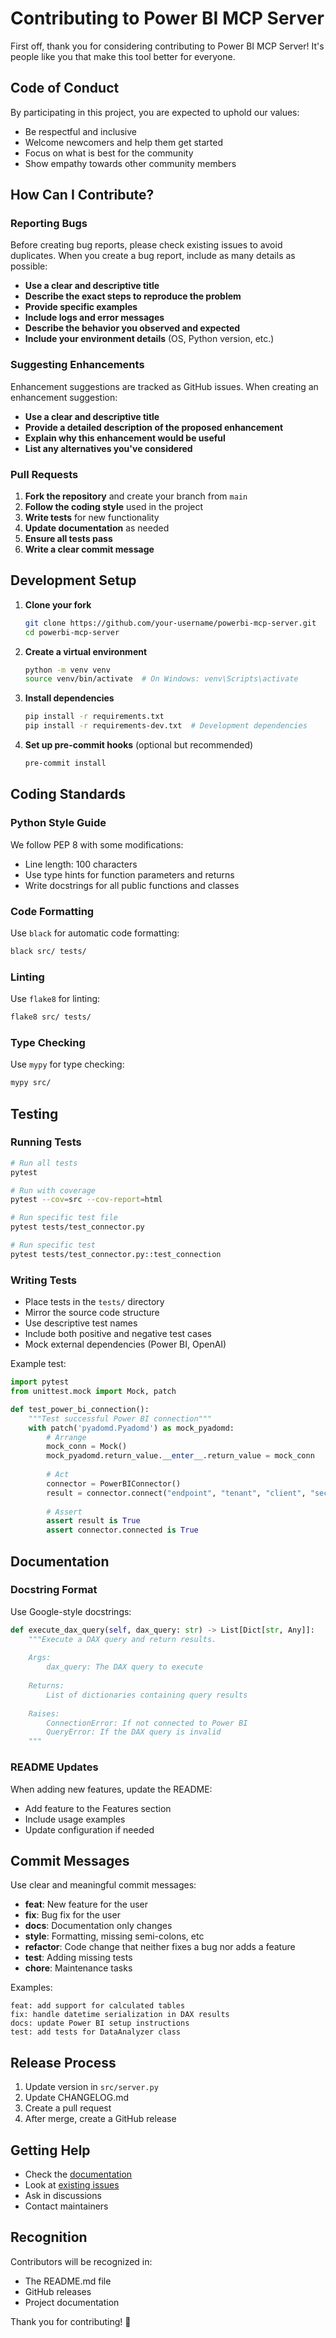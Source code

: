 # Contributing to Power BI MCP Server

First off, thank you for considering contributing to Power BI MCP Server! It's people like you that make this tool better for everyone.

## Code of Conduct

By participating in this project, you are expected to uphold our values:
- Be respectful and inclusive
- Welcome newcomers and help them get started
- Focus on what is best for the community
- Show empathy towards other community members

## How Can I Contribute?

### Reporting Bugs

Before creating bug reports, please check existing issues to avoid duplicates. When you create a bug report, include as many details as possible:

- **Use a clear and descriptive title**
- **Describe the exact steps to reproduce the problem**
- **Provide specific examples**
- **Include logs and error messages**
- **Describe the behavior you observed and expected**
- **Include your environment details** (OS, Python version, etc.)

### Suggesting Enhancements

Enhancement suggestions are tracked as GitHub issues. When creating an enhancement suggestion:

- **Use a clear and descriptive title**
- **Provide a detailed description of the proposed enhancement**
- **Explain why this enhancement would be useful**
- **List any alternatives you've considered**

### Pull Requests

1. **Fork the repository** and create your branch from `main`
2. **Follow the coding style** used in the project
3. **Write tests** for new functionality
4. **Update documentation** as needed
5. **Ensure all tests pass**
6. **Write a clear commit message**

## Development Setup

1. **Clone your fork**
   ```bash
   git clone https://github.com/your-username/powerbi-mcp-server.git
   cd powerbi-mcp-server
   ```

2. **Create a virtual environment**
   ```bash
   python -m venv venv
   source venv/bin/activate  # On Windows: venv\Scripts\activate
   ```

3. **Install dependencies**
   ```bash
   pip install -r requirements.txt
   pip install -r requirements-dev.txt  # Development dependencies
   ```

4. **Set up pre-commit hooks** (optional but recommended)
   ```bash
   pre-commit install
   ```

## Coding Standards

### Python Style Guide

We follow PEP 8 with some modifications:
- Line length: 100 characters
- Use type hints for function parameters and returns
- Write docstrings for all public functions and classes

### Code Formatting

Use `black` for automatic code formatting:
```bash
black src/ tests/
```

### Linting

Use `flake8` for linting:
```bash
flake8 src/ tests/
```

### Type Checking

Use `mypy` for type checking:
```bash
mypy src/
```

## Testing

### Running Tests

```bash
# Run all tests
pytest

# Run with coverage
pytest --cov=src --cov-report=html

# Run specific test file
pytest tests/test_connector.py

# Run specific test
pytest tests/test_connector.py::test_connection
```

### Writing Tests

- Place tests in the `tests/` directory
- Mirror the source code structure
- Use descriptive test names
- Include both positive and negative test cases
- Mock external dependencies (Power BI, OpenAI)

Example test:
```python
import pytest
from unittest.mock import Mock, patch

def test_power_bi_connection():
    """Test successful Power BI connection"""
    with patch('pyadomd.Pyadomd') as mock_pyadomd:
        # Arrange
        mock_conn = Mock()
        mock_pyadomd.return_value.__enter__.return_value = mock_conn
        
        # Act
        connector = PowerBIConnector()
        result = connector.connect("endpoint", "tenant", "client", "secret", "dataset")
        
        # Assert
        assert result is True
        assert connector.connected is True
```

## Documentation

### Docstring Format

Use Google-style docstrings:

```python
def execute_dax_query(self, dax_query: str) -> List[Dict[str, Any]]:
    """Execute a DAX query and return results.
    
    Args:
        dax_query: The DAX query to execute
        
    Returns:
        List of dictionaries containing query results
        
    Raises:
        ConnectionError: If not connected to Power BI
        QueryError: If the DAX query is invalid
    """
```

### README Updates

When adding new features, update the README:
- Add feature to the Features section
- Include usage examples
- Update configuration if needed

## Commit Messages

Use clear and meaningful commit messages:

- **feat**: New feature for the user
- **fix**: Bug fix for the user
- **docs**: Documentation only changes
- **style**: Formatting, missing semi-colons, etc
- **refactor**: Code change that neither fixes a bug nor adds a feature
- **test**: Adding missing tests
- **chore**: Maintenance tasks

Examples:
```
feat: add support for calculated tables
fix: handle datetime serialization in DAX results
docs: update Power BI setup instructions
test: add tests for DataAnalyzer class
```

## Release Process

1. Update version in `src/server.py`
2. Update CHANGELOG.md
3. Create a pull request
4. After merge, create a GitHub release

## Getting Help

- Check the [documentation](docs/)
- Look at [existing issues](https://github.com/yourusername/powerbi-mcp-server/issues)
- Ask in discussions
- Contact maintainers

## Recognition

Contributors will be recognized in:
- The README.md file
- GitHub releases
- Project documentation

Thank you for contributing! 🎉
